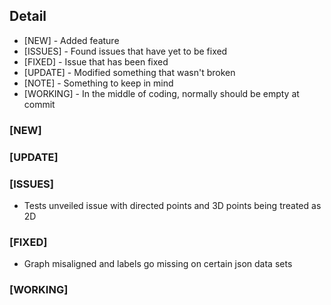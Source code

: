 ## Detail
- [NEW]       - Added feature
- [ISSUES]     - Found issues that have yet to be fixed
- [FIXED]     - Issue that has been fixed
- [UPDATE]    - Modified something that wasn't broken
- [NOTE]      - Something to keep in mind
- [WORKING]   - In the middle of coding, normally should be empty at commit

### [NEW]


### [UPDATE]


### [ISSUES] 
- Tests unveiled issue with directed points and 3D points being treated as 2D

### [FIXED]
- Graph misaligned and labels go missing on certain json data sets

### [WORKING]
